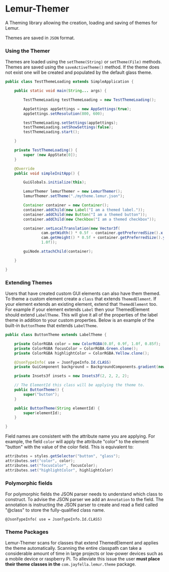 # Lemur-Themer


A Theming library allowing the creation, loading and saving of themes for Lemur.

Themes are saved in `JSON` format.

### Using the Themer

Themes are loaded using the `setTheme(String)` or `setTheme(File)` methods.
Themes are saved using the `saveActiveTheme()` method.
If the theme does not exist one will be created and populated by the default glass theme.

```java
public class TestThemeLoading extends SimpleApplication {

    public static void main(String... args) {

        TestThemeLoading testThemeLoading = new TestThemeLoading();

        AppSettings appSettings = new AppSettings(true);
        appSettings.setResolution(800, 600);

        testThemeLoading.setSettings(appSettings);
        testThemeLoading.setShowSettings(false);
        testThemeLoading.start();

    }

    private TestThemeLoading() {
        super (new AppState[0]);
    }

    @Override
    public void simpleInitApp() {

        GuiGlobals.initialize(this);

        LemurThemer lemurThemer = new LemurThemer();
        lemurThemer.setTheme("./mytheme.lemur.json");

        Container container = new Container();
        container.addChild(new Label("I am a themed label."));
        container.addChild(new Button("I am a themed button"));
        container.addChild(new Checkbox("I am a themed checkbox"));

        container.setLocalTranslation(new Vector3f(
                cam.getWidth() * 0.5f - container.getPreferredSize().x * 0.5f,
                cam.getHeight() * 0.5f + container.getPreferredSize().y * 0.5f,
                1.0f));

        guiNode.attachChild(container);

    }

}
```

### Extending Themes

Users that have created custom GUI elements can also have them themed. To theme a custom element create a `class` that
extends `ThemedElement`. If your element extends an existing element, extend that `ThemedElement` too. For example if
your element extends `Label` then your ThemedElement should extend `LabelTheme`. This will give it all of the properties
of the label theme in addition to your custom properties. Below is an example of the built-in `ButtonTheme` that extends
`LabelTheme`.

```java
public class ButtonTheme extends LabelTheme {

    private ColorRGBA color = new ColorRGBA(0.8f, 0.9f, 1.0f, 0.85f);
    private ColorRGBA focusColor = ColorRGBA.Green.clone();
    private ColorRGBA highlightColor = ColorRGBA.Yellow.clone();

    @JsonTypeInfo( use = JsonTypeInfo.Id.CLASS)
    private GuiComponent background = BackgroundComponents.gradient(new ColorRGBA(0.0f, 0.75f, 0.75f, 0.5f));

    private Insets3f insets = new Insets3f(2, 2, 2, 2);

    // The ElementId this class will be applying the theme to.
    public ButtonTheme() {
        super("button");
    }

    public ButtonTheme(String elementId) {
        super(elementId);
    }

}
```

Field names are consistent with the attribute name you are applying. For example, the field `color` will apply the
attribute "color" to the element "button" with the value of the color field. This is equivalent to:

```java
attributes = styles.getSelector("button", "glass");
attributes.set("color", color);
attributes.set("focusColor", focusColor);
attributes.set("highlightColor", highlightColor)
```

### Polymorphic fields

For polymorphic fields the JSON parser needs to understand which class to construct. To advise the JSON parser we add
an `Annotation` to the field. The annotation is instructing the JSON parser to create and read a field called "@class"
to store the fully-qualified class name.

```
@JsonTypeInfo( use = JsonTypeInfo.Id.CLASS)
```

### Theme Packages
Lemur-Themer scans for classes that extend ThemedElement and applies the theme automatically. Scanning the entire
classpath can take a considerable amount of time in large projects or low-power devices such as a mobile device or
raspberry Pi. To alleviate this issue the user **must place their theme classes in the** `com.jayfella.lemur.theme`
package.

